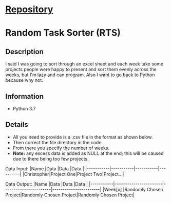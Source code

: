 # [Repository](https://github.com/Koltonix/random-task-sortere) 
# Random Task Sorter (RTS)

## Description
I said I was going to sort through an excel sheet and each week take some projects people were happy to present and sort them evenly across the weeks, but I'm lazy and can program. Also I want to go back to Python because why not.

## Information
- Python 3.7

## Details
- All you need to provide is a .csv file in the format as shown below. 
- Then correct the file directory in the code.
- From there you specify the number of weeks.
- **Note:** any excess data is added as NULL at the end; this will be caused due to there being too few projects.

Data Input:
|Name       |Data       |Data       |Data      |
|-----------|-----------|-----------|----------|
|Christopher|Project One|Project Two|Project...|

Data Output:
|Name       |Data                   |Data                   |Data                   |
|-----------|-----------------------|-----------------------|-----------------------|
|Week[x]    |Randomly Chosen Project|Randomly Chosen Project|Randomly Chosen Project|
